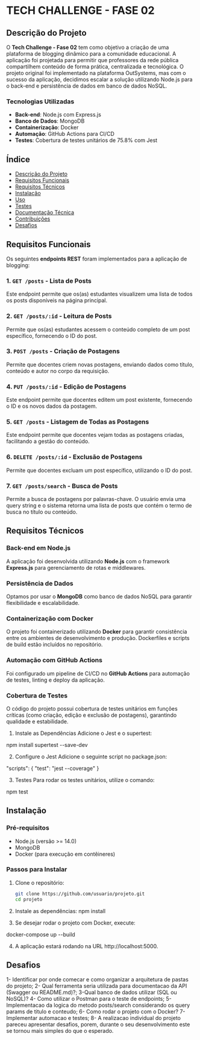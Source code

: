 # TECH CHALLENGE - FASE 02

## Descrição do Projeto

O **Tech Challenge - Fase 02** tem como objetivo a criação de uma plataforma de blogging dinâmico para a comunidade educacional. A aplicação foi projetada para permitir que professores da rede pública compartilhem conteúdo de forma prática, centralizada e tecnológica. O projeto original foi implementado na plataforma OutSystems, mas com o sucesso da aplicação, decidimos escalar a solução utilizando Node.js para o back-end e persistência de dados em banco de dados NoSQL.

### Tecnologias Utilizadas

- **Back-end**: Node.js com Express.js
- **Banco de Dados**: MongoDB
- **Containerização**: Docker
- **Automação**: GitHub Actions para CI/CD
- **Testes**: Cobertura de testes unitários de 75.8% com Jest

## Índice

- [Descrição do Projeto](#descrição-do-projeto)
- [Requisitos Funcionais](#requisitos-funcionais)
- [Requisitos Técnicos](#requisitos-técnicos)
- [Instalação](#instalação)
- [Uso](#uso)
- [Testes](#testes)
- [Documentação Técnica](#documentação-técnica)
- [Contribuições](#contribuições)
- [Desafios](#desafios)

## Requisitos Funcionais

Os seguintes **endpoints REST** foram implementados para a aplicação de blogging:

### 1. `GET /posts` - Lista de Posts
Este endpoint permite que os(as) estudantes visualizem uma lista de todos os posts disponíveis na página principal.

### 2. `GET /posts/:id` - Leitura de Posts
Permite que os(as) estudantes acessem o conteúdo completo de um post específico, fornecendo o ID do post.

### 3. `POST /posts` - Criação de Postagens
Permite que docentes criem novas postagens, enviando dados como título, conteúdo e autor no corpo da requisição.

### 4. `PUT /posts/:id` - Edição de Postagens
Este endpoint permite que docentes editem um post existente, fornecendo o ID e os novos dados da postagem.

### 5. `GET /posts` - Listagem de Todas as Postagens
Este endpoint permite que docentes vejam todas as postagens criadas, facilitando a gestão do conteúdo.

### 6. `DELETE /posts/:id` - Exclusão de Postagens
Permite que docentes excluam um post específico, utilizando o ID do post.

### 7. `GET /posts/search` - Busca de Posts
Permite a busca de postagens por palavras-chave. O usuário envia uma query string e o sistema retorna uma lista de posts que contém o termo de busca no título ou conteúdo.

## Requisitos Técnicos

### Back-end em Node.js
A aplicação foi desenvolvida utilizando **Node.js** com o framework **Express.js** para gerenciamento de rotas e middlewares. 

### Persistência de Dados
Optamos por usar o **MongoDB** como banco de dados NoSQL para garantir flexibilidade e escalabilidade. 

### Containerização com Docker
O projeto foi containerizado utilizando **Docker** para garantir consistência entre os ambientes de desenvolvimento e produção. Dockerfiles e scripts de build estão incluídos no repositório.

### Automação com GitHub Actions
Foi configurado um pipeline de CI/CD no **GitHub Actions** para automação de testes, linting e deploy da aplicação.

### Cobertura de Testes
O código do projeto possui cobertura de testes unitários em funções críticas (como criação, edição e exclusão de postagens), garantindo qualidade e estabilidade.

1. Instale as Dependências
Adicione o Jest e o supertest:

npm install supertest --save-dev

2. Configure o Jest
Adicione o seguinte script no package.json:

"scripts": {
  "test": "jest --coverage"
}

3. Testes
Para rodar os testes unitários, utilize o comando:

npm test
## Instalação

### Pré-requisitos

- Node.js (versão >= 14.0)
- MongoDB
- Docker (para execução em contêineres)

### Passos para Instalar

1. Clone o repositório:
   ```bash
   git clone https://github.com/usuario/projeto.git
   cd projeto

2. Instale as dependências:
npm install

3. Se desejar rodar o projeto com Docker, execute:

docker-compose up --build

4. A aplicação estará rodando na URL http://localhost:5000.

## Desafios 

1- Identificar por onde comecar e como organizar a arquitetura de pastas do projeto;
2- Qual ferramenta seria utilizada para documentacao da API (Swagger ou README.md)?;
3-Qual banco de dados utilizar (SQL ou NoSQL)?
4- Como utilizar o Postman para o teste de endpoints;
5- Implementacao da logica do metodo posts/search considerando os query params de titulo e conteudo;
6- Como rodar o projeto com o Docker?
7- Implementar automacao e testes;
8- A realizacao individual do projeto pareceu apresentar desafios, porem, durante o seu desenvolvimento este se tornou mais simples do que o esperado.